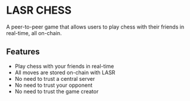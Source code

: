 # LASR CHESS
A peer-to-peer game that allows users to play chess with their friends in real-time, all on-chain.

## Features
- Play chess with your friends in real-time
- All moves are stored on-chain with LASR
- No need to trust a central server
- No need to trust your opponent
- No need to trust the game creator

